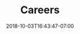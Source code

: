 ---
title: "Careers"
date: 2018-10-03T16:43:47-07:00
draft: false

description: DIESMO 5 values initiative, empathy, and kindness in its employees.
---